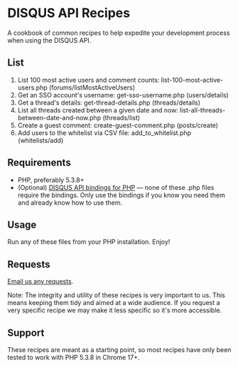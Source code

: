 # DISQUS API Recipes

A cookbook of common recipes to help expedite your development process when using the DISQUS API.

## List

1. List 100 most active users and comment counts: list-100-most-active-users.php (forums/listMostActiveUsers)
2. Get an SSO account's username: get-sso-username.php (users/details)
3. Get a thread's details: get-thread-details.php (threads/details)
4. List all threads created between a given date and now: list-all-threads-between-date-and-now.php (threads/list)
5. Create a guest comment: create-guest-comment.php (posts/create)
6. Add users to the whitelist via CSV file: add_to_whitelist.php (whitelists/add)

## Requirements

* PHP, preferably 5.3.8+
* (Optional) [DISQUS API bindings for PHP](https://github.com/disqus/disqus-php) — none of these .php files require the bindings. Only use the bindings if you know you need them and already know how to use them.

## Usage

Run any of these files from your PHP installation. Enjoy!

## Requests

[Email us any requests](http://disqus.com/support).

Note: The integrity and utility of these recipes is very important to us. This means keeping them tidy and aimed at a wide audience. If you request a very specific recipe we may make it less specific so it's more accessible.

## Support

These recipes are meant as a starting point, so most recipes have only been tested to work with PHP 5.3.8 in Chrome 17+.